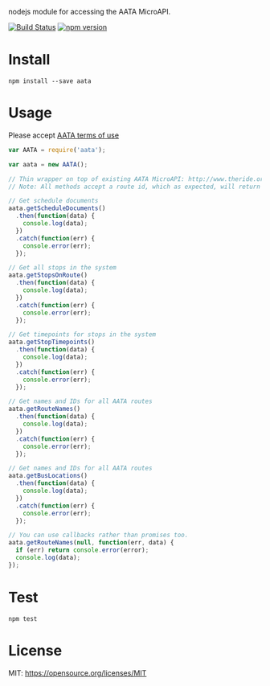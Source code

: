 nodejs module for accessing the AATA MicroAPI.

[![Build Status](https://travis-ci.org/akosel/node-aata.svg?branch=master)](https://travis-ci.org/akosel/node-aata)
[![npm version](https://badge.fury.io/js/aata.svg)](https://badge.fury.io/js/aata)

# Install
```
npm install --save aata
```

# Usage
Please accept [AATA terms of use](http://www.theride.org/AboutUs/DeveloperResources/TermsofUse)
```javascript
var AATA = require('aata');

var aata = new AATA();

// Thin wrapper on top of existing AATA MicroAPI: http://www.theride.org/AboutUs/Developer-Resources/Developer-Files
// Note: All methods accept a route id, which as expected, will return data for only that route.

// Get schedule documents
aata.getScheduleDocuments()
  .then(function(data) {
    console.log(data);
  })
  .catch(function(err) {
    console.error(err);
  });

// Get all stops in the system
aata.getStopsOnRoute()
  .then(function(data) {
    console.log(data);
  })
  .catch(function(err) {
    console.error(err);
  });

// Get timepoints for stops in the system
aata.getStopTimepoints()
  .then(function(data) {
    console.log(data);
  })
  .catch(function(err) {
    console.error(err);
  });

// Get names and IDs for all AATA routes
aata.getRouteNames()
  .then(function(data) {
    console.log(data);
  })
  .catch(function(err) {
    console.error(err);
  });

// Get names and IDs for all AATA routes
aata.getBusLocations()
  .then(function(data) {
    console.log(data);
  })
  .catch(function(err) {
    console.error(err);
  });

// You can use callbacks rather than promises too.
aata.getRouteNames(null, function(err, data) {
  if (err) return console.error(error);
  console.log(data);
});
```

# Test
```
npm test
```

# License
MIT: https://opensource.org/licenses/MIT
